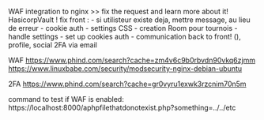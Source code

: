 WAF integration to nginx >> fix the request and learn more about it!
HasicorpVault !
fix front :
	- si utilisteur existe deja, mettre message, au lieu de erreur
	- cookie auth
	- settings CSS
	- creation Room pour tournois
	- handle settings
	- set up cookies auth
	- communication back to front! (), profile, social
2FA via email

WAF
https://www.phind.com/search?cache=zm4v6c9b0rbvdn90vkq6zjmm
https://www.linuxbabe.com/security/modsecurity-nginx-debian-ubuntu

2FA
https://www.phind.com/search?cache=gr0vyru1exwk3rzcnim70n5m


command to test if WAF is enabled:
https://localhost:8000/aphpfilethatdonotexist.php?something=../../etc